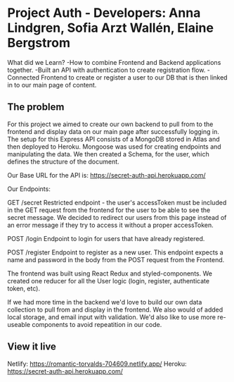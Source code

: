 # Project Auth - Developers: Anna Lindgren, Sofia Arzt Wallén, Elaine Bergstrom

What did we Learn?
-How to combine Frontend and Backend applications together.
-Built an API with authentication to create registration flow.
-Connected Frontend to create or register a user to our DB that is then linked in to our main page of content. 

## The problem

For this project we aimed to create our own backend to pull from to the frontend and display data on our main page after successfully logging in. The setup for this Express API consists of a MongoDB stored in Atlas and then deployed to Heroku. Mongoose was used for creating endpoints and manipulating the data. We then created a Schema, for the user, which defines the structure of the document.

Our Base URL for the API is: https://secret-auth-api.herokuapp.com/ 

Our Endpoints:

GET /secret 
Restricted endpoint - the user's accessToken must be included in the GET request from the frontend for the user to be able to see the secret message. We decided to redirect our users from this page instead of an error message if they try to access it without a proper accessToken.

POST /login
Endpoint to login for users that have already registered.

POST /register
Endpoint to register as a new user. This endpoint expects a name and password in the body from the POST request from the Frontend.

The frontend was built using React Redux and styled-components. We created one reducer for all the User logic (login, register, authenticate token, etc). 

If we had more time in the backend we'd love to build our own data collection to pull from and display in the frontend. We also would of added local storage, and email input with validation. We'd also like to use more re-useable components to avoid repeatition in our code.

## View it live

Netlify: https://romantic-torvalds-704609.netlify.app/
Heroku: https://secret-auth-api.herokuapp.com/ 
